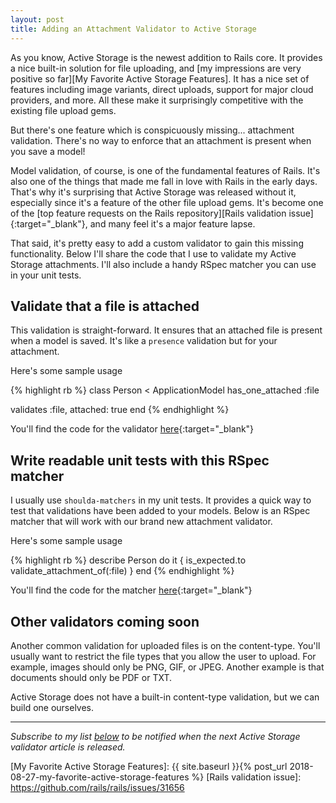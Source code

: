 ```yaml
---
layout: post
title: Adding an Attachment Validator to Active Storage
---
```


As you know, Active Storage is the newest addition to Rails core. 
It provides a nice built-in solution for file uploading, 
and [my impressions are very positive so far][My Favorite Active Storage Features].
It has a nice set of features including image variants, direct uploads, support for major cloud providers, and more. 
All these make it surprisingly competitive with the existing file upload gems. 

But there's one feature which is conspicuously missing... attachment validation. 
There's no way to enforce that an attachment is present when you save a model!

Model validation, of course, is one of the fundamental features of Rails. 
It's also one of the things that made me fall in love with Rails in the early days. 
That's why it's surprising that Active Storage was released without it, 
especially since it's a feature of the other file upload gems. 
It's become one of the [top feature requests on the Rails repository][Rails validation issue]{:target="_blank"},
and many feel it's a major feature lapse. 

That said, it's pretty easy to add a custom validator to gain this missing functionality. 
Below I'll share the code that I use to validate my Active Storage attachments. 
I'll also include a handy RSpec matcher you can use in your unit tests. 

## Validate that a file is attached

This validation is straight-forward. 
It ensures that an attached file is present when a model is saved. 
It's like a `presence` validation but for your attachment. 

Here's some sample usage

{% highlight rb %}
class Person < ApplicationModel
   has_one_attached :file

   validates :file, attached: true
end
{% endhighlight %}

You'll find the code for the validator [here](https://gist.github.com/carlosramireziii/73f2c7b12dd6716482e41a3cd8e0a94d#file-attached_validator-rb){:target="_blank"}

## Write readable unit tests with this RSpec matcher

I usually use `shoulda-matchers` in my unit tests. 
It provides a quick way to test that validations have been added to your models. 
Below is an RSpec matcher that will work with our brand new attachment validator. 

Here's some sample usage

{% highlight rb %}
describe Person do
   it { is_expected.to validate_attachment_of(:file) }
end
{% endhighlight %}

You'll find the code for the matcher [here](https://gist.github.com/carlosramireziii/73f2c7b12dd6716482e41a3cd8e0a94d#file-validate_attachment_of-rb){:target="_blank"}

## Other validators coming soon

Another common validation for uploaded files is on the content-type. 
You'll usually want to restrict the file types that you allow the user to upload. 
For example, images should only be PNG, GIF, or JPEG. Another example is that documents should only be PDF or TXT. 

Active Storage does not have a built-in content-type validation, 
but we can build one ourselves. 

---

_Subscribe to my list [below](#post_cta) to be notified when the next Active Storage validator article is released._

[My Favorite Active Storage Features]: {{ site.baseurl }}{% post_url 2018-08-27-my-favorite-active-storage-features %}
[Rails validation issue]: https://github.com/rails/rails/issues/31656
